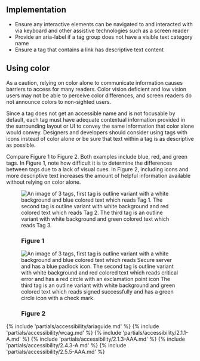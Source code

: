 ## Implementation

- Ensure any interactive elements can be navigated to and interacted with via 
  keyboard and other assistive technologies such as a screen reader
- Provide an aria-label if a tag group does not have a visible text category 
  name
- Ensure a tag that contains a link has descriptive text content

## Using color
As a caution, relying on color alone to communicate information causes barriers 
to access for many readers. Color vision deficient and low vision users may not 
be able to perceive color differences, and screen readers do not announce colors 
to non-sighted users.

Since a tag does not get an accessible name and is not focusable by default, 
each tag must have adequate contextual information provided in the surrounding 
layout or UI to convey the same information that color alone would convey. 
Designers and developers should consider using tags with icons instead of color 
alone or be sure that text within a tag is as descriptive as possible.

Compare Figure 1 to Figure 2. Both examples include blue, red, and green tags. 
In Figure 1, note how difficult it is to determine the differences between tags 
due to a lack of visual cues. In Figure 2, including icons and more descriptive 
text increases the amount of helpful information available without relying on 
color alone.

<div class="grid xs-two-columns">
  <figure>
    <uxdot-example width-adjustment="418px">
      <img src="../tag-a11y-using-color-fig-1.svg"
           alt="An image of 3 tags, first tag is outline variant with a white background and blue colored text which reads Tag 1.  The second tag is outline variant with white background and red colored text which reads Tag 2. The third tag is an outline variant with white background and green colored text which reads Tag 3.">
    </uxdot-example>
    <figcaption><h3>Figure 1</h3></figcaption>
  </figure>
  <figure>
    <uxdot-example width-adjustment="418px">
      <img src="../tag-a11y-using-color-fig-2.svg"
           alt="An image of 3 tags, first tag is outline variant with a white background and blue colored text which reads Secure server and has a blue padlock icon.  The second tag is outline variant with white background and red colored text which reads critical error and has a red circle with an exclamation point icon The third tag is an outline variant with white background and green colored text which reads signed successfully and has a green circle icon with a check mark.">
    </uxdot-example>
    <figcaption><h3>Figure 2</h3></figcaption>
  </figure>
</div>

{% include 'partials/accessibility/ariaguide.md' %}
{% include 'partials/accessibility/wcag.md' %}
{% include 'partials/accessibility/2.1.1-A.md' %}
{% include 'partials/accessibility/2.1.3-AAA.md' %}
{% include 'partials/accessibility/2.4.3-A.md' %}
{% include 'partials/accessibility/2.5.5-AAA.md' %}

